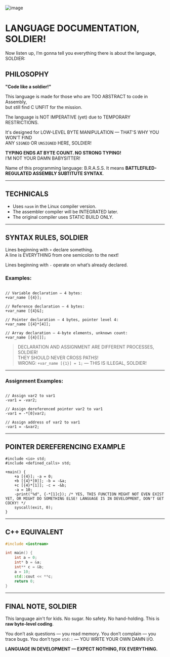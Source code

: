 ![image](https://github.com/R0STUS/bvm-compiler/BRASS.svg)

# LANGUAGE DOCUMENTATION, SOLDIER!

Now listen up, I’m gonna tell you everything there is about the language, SOLDIER:

## PHILOSOPHY

**"Code like a soldier!"**

This language is made for those who are TOO ABSTRACT to code in Assembly,  
but still find C UNFIT for the mission.

The language is NOT IMPERATIVE (yet) due to TEMPORARY RESTRICTIONS.

It's designed for LOW-LEVEL BYTE MANIPULATION — THAT'S WHY YOU WON’T FIND  
ANY `SIGNED` OR `UNSIGNED` HERE, SOLDIER!

**TYPING ENDS AT BYTE COUNT. NO STRONG TYPING!**  
I’M NOT YOUR DAMN BABYSITTER!

Name of this programming language: B.R.A.S.S.
It means **BATTLEFILED-REGULATED ASSEMBLY SUBTITUTE SYNTAX**.

---

## TECHNICALS

- Uses `nasm` in the Linux compiler version.
- The assembler compiler will be INTEGRATED later.
- The original compiler uses STATIC BUILD ONLY.

---

## SYNTAX RULES, SOLDIER

Lines beginning with `+` declare something.  
A line is EVERYTHING from one semicolon to the next!

Lines beginning with `-` operate on what’s already declared.

### Examples:

```

// Variable declaration — 4 bytes:
+var_name [{4}];

// Reference declaration — 4 bytes:
+var_name [{4}&];

// Pointer declaration — 4 bytes, pointer level 4:
+var_name [{4}*[4]];

// Array declaration — 4-byte elements, unknown count:
+var_name [{4}[]];

```

> DECLARATION AND ASSIGNMENT ARE DIFFERENT PROCESSES, SOLDIER!  
> THEY SHOULD NEVER CROSS PATHS!  
> WRONG: `+var_name [{1}] = 1;` — THIS IS ILLEGAL, SOLDIER!

---

### Assignment Examples:

```

// Assign var2 to var1
-var1 = -var2;

// Assign dereferenced pointer var2 to var1
-var1 = -*[0]var2;

// Assign address of var2 to var1
-var1 = -&var2;

````

---

## POINTER DEREFERENCING EXAMPLE

```bvm
#include <io> std;
#include <defined_calls> std;

+main() {
    +a [{4}]; -a = 0;
    +b [{4}*[0]]; -b = -&a;
    +c [{4}*[1]]; -c = -&b;
    -a = 10;
    -print("%d", {-*[1]c}); /* YES, THIS FUNCTION MIGHT NOT EVEN EXIST YET, OR MIGHT DO SOMETHING ELSE! LANGUAGE IS IN DEVELOPMENT, DON'T GET COCKY! */
    syscall(exit, 0);
}
````

---

## C++ EQUIVALENT

```cpp
#include <iostream>

int main() {
    int a = 0;
    int* b = &a;
    int** c = &b;
    a = 10;
    std::cout << **c;
    return 0;
}
```

---

## FINAL NOTE, SOLDIER

This language ain't for kids.
No sugar. No safety. No hand-holding.
This is **raw byte-level coding**.

You don’t ask questions — you read memory.
You don’t complain — you trace bugs.
You don’t type `std::` — YOU WRITE YOUR OWN DAMN I/O.

**LANGUAGE IN DEVELOPMENT — EXPECT NOTHING, FIX EVERYTHING.**
